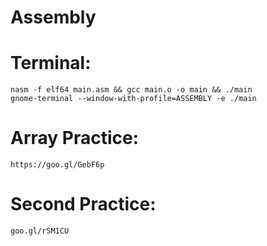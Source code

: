 # Assembly
  
  # Terminal: 
    nasm -f elf64 main.asm && gcc main.o -o main && ./main
    gnome-terminal --window-with-profile=ASSEMBLY -e ./main
    
  # Array Practice:
    https://goo.gl/GebF6p
  
  # Second Practice:
    goo.gl/rSM1CU
